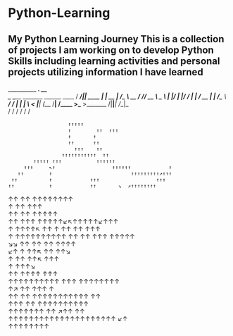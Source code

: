 # Python-Learning
My Python Learning Journey
This is a collection of projects I am working on to develop Python Skills including learning activities and personal projects utilizing information I have learned
------------------------------------------------------------------------------------------------------------------------------------------------------------------
__________                              _________.__        __    
\______   \_____ _______  ______ ____  /   _____/|__| ____ |  | __
 |     ___/\__  \\_  __ \/  ___// __ \ \_____  \ |  |/    \|  |/ /
 |    |     / __ \|  | \/\___ \\  ___/ /        \|  |   |  \    < 
 |____|    (____  /__|  /____  >\___  >_______  /|__|___|  /__|_ \
                \/           \/     \/        \/         \/     \/
                                                          
                       ↑↑↑↑↑                             
                       ↑        ↑↑  ↑↑↑                   
                       ↑       ↑                          
                       ↑↑      ↑↑                         
                         ↑↑↑    ↑↑                        
                     ↑↑↑↑↑↑↑↑↑↑↑  ↑↑                      
            ↑↑↑↑↑ ↑↑↑           ↑↑↑↑↑↑                    
         ↑↑↑     ↖↑                  ↑↑↑↑↑↑            ↑  
       ↑↑        ↑                         ↑↑↑↑↑↑↑↑↑↗↑↑↑  
     ↑↑          ↑            ↑↑↑                  ↑↑↑    
    ↑↑           ↑            ↑↑       ↘  ↗↑↑↑↑↑↑↑↑       
   ↑↑            ↑↑                    ↑↑↑↑↑↑↑↑           
   ↑              ↑↑                      ↑↑↑             
   ↑↑               ↑↑              ↑↑↑↑↑                 
  ↑↑ ↑↑↑              ↑↑↑↑↑↙↖↑↑↑↑↑↙↑↑↑                    
  ↑    ↑↑↑↑↖         ↑↑  ↑  ↑↑  ↑↑    ↑↑↑                 
  ↑        ↑↑↑↑↑↑↑↑↑↑    ↑↑  ↑↑   ↑↑↑    ↑↑↑↑↑            
 ↘↘                ↑↑     ↑↑   ↑↑   ↑↑↑↑                  
 ↙↑                 ↑      ↑↑↖   ↑↑     ↑↑↘               
  ↑                 ↑↑       ↑↑↖   ↑↑↑                    
  ↑                ↑↑↑↘                                   
   ↑↑          ↑↑↑↑   ↑↑↑                                 
     ↑↑↑↑↑↑↑↑↑↑         ↑↑↑               ↑↑↑↑↑↑↑↑        
      ↑↗                  ↑↑           ↑↑↑       ↑        
       ↑↑                 ↑↑ ↑↑↑↑↑↑↑↑↑↑↑        ↑↑        
         ↑↑↑             ↑↑            ↑↑↑↑↑↑↑↑↑↑         
            ↑↑↑↑↑↑↑    ↑↑            ↗↑↑         ↑↑       
                   ↑↑↑↑↑↑↑↑↑↑↑↑↑↑↑↑↑↑↑↑↑         ↙↑       
                                         ↑↑↑↑↑↑↑↑           
                                                                    
                                                                                      
